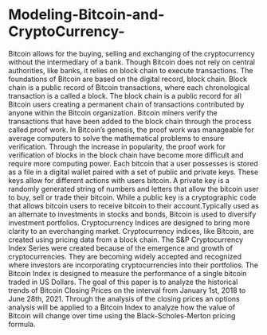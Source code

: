 # Modeling-Bitcoin-and-CryptoCurrency-
Bitcoin allows for the buying, selling and exchanging of the cryptocurrency without the intermediary of a bank. Though Bitcoin does not rely on central authorities, like banks, it relies on block chain to execute transactions. The foundations of Bitcoin are based on the digital record, block chain. Block chain is a public record of Bitcoin transactions, where each chronological transaction is a called a block. The block chain is a public record for all Bitcoin users creating a permanent chain of transactions contributed by anyone within the Bitcoin organization. Bitcoin miners verify the transactions that have been added to the block chain through the process called proof work. In Bitcoin’s genesis, the proof work was manageable for average computers to solve the mathematical problems to ensure verification. Through the increase in popularity, the proof work for verification of blocks in the block chain have become more difficult and require more computing power. Each bitcoin that a user possesses is stored as a file in a digital wallet paired with a set of public and private keys. These keys allow for different actions with users bitcoin. A private key is a randomly generated string of numbers and letters that allow the bitcoin user to buy, sell or trade their bitcoin. While a public key is a cryptographic code that allows bitcoin users to receive bitcoin to their account.Typically used as an alternate to investments in stocks and bonds, Bitcoin is used to diversify investment portfolios.
Cryptocurrency Indices are designed to bring more clarity to an everchanging market. Cryptocurrency indices, like Bitcoin, are created using pricing data from a block chain. The S&P Cryptocurrency Index Series were created because of the emergence and growth of cryptocurrencies. They are becoming widely accepted and recognized where investors are incorporating cryptocurrencies into their portfolios. The Bitcoin Index is designed to measure the performance of a single bitcoin traded in US Dollars.
The goal of this paper is to analyze the historical trends of Bitcoin Closing Prices on the interval from January 1st, 2018 to June 28th, 2021. Through the analysis of the closing prices an options analysis will be applied to a Bitcoin Index to analyze how the value of Bitcoin will change over time using the Black-Scholes-Merton pricing formula.

